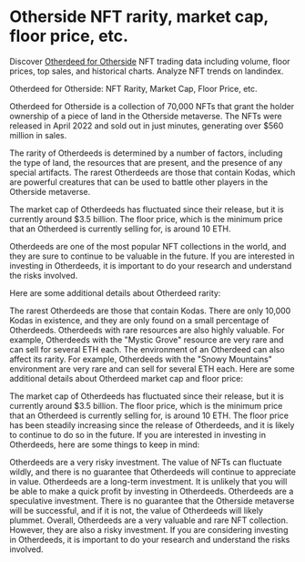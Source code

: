 # Otherside NFT rarity, market cap, floor price, etc.
Discover [Otherdeed for Otherside](https://landindex.io/projects/otherdeed) NFT trading data including volume, floor prices, top sales, and historical charts. Analyze NFT trends on landindex.

Otherdeed for Otherside: NFT Rarity, Market Cap, Floor Price, etc.

Otherdeed for Otherside is a collection of 70,000 NFTs that grant the holder ownership of a piece of land in the Otherside metaverse. The NFTs were released in April 2022 and sold out in just minutes, generating over $560 million in sales.

The rarity of Otherdeeds is determined by a number of factors, including the type of land, the resources that are present, and the presence of any special artifacts. The rarest Otherdeeds are those that contain Kodas, which are powerful creatures that can be used to battle other players in the Otherside metaverse.

The market cap of Otherdeeds has fluctuated since their release, but it is currently around $3.5 billion. The floor price, which is the minimum price that an Otherdeed is currently selling for, is around 10 ETH.

Otherdeeds are one of the most popular NFT collections in the world, and they are sure to continue to be valuable in the future. If you are interested in investing in Otherdeeds, it is important to do your research and understand the risks involved.

Here are some additional details about Otherdeed rarity:

The rarest Otherdeeds are those that contain Kodas. There are only 10,000 Kodas in existence, and they are only found on a small percentage of Otherdeeds.
Otherdeeds with rare resources are also highly valuable. For example, Otherdeeds with the "Mystic Grove" resource are very rare and can sell for several ETH each.
The environment of an Otherdeed can also affect its rarity. For example, Otherdeeds with the "Snowy Mountains" environment are very rare and can sell for several ETH each.
Here are some additional details about Otherdeed market cap and floor price:

The market cap of Otherdeeds has fluctuated since their release, but it is currently around $3.5 billion.
The floor price, which is the minimum price that an Otherdeed is currently selling for, is around 10 ETH.
The floor price has been steadily increasing since the release of Otherdeeds, and it is likely to continue to do so in the future.
If you are interested in investing in Otherdeeds, here are some things to keep in mind:

Otherdeeds are a very risky investment. The value of NFTs can fluctuate wildly, and there is no guarantee that Otherdeeds will continue to appreciate in value.
Otherdeeds are a long-term investment. It is unlikely that you will be able to make a quick profit by investing in Otherdeeds.
Otherdeeds are a speculative investment. There is no guarantee that the Otherside metaverse will be successful, and if it is not, the value of Otherdeeds will likely plummet.
Overall, Otherdeeds are a very valuable and rare NFT collection. However, they are also a risky investment. If you are considering investing in Otherdeeds, it is important to do your research and understand the risks involved.
